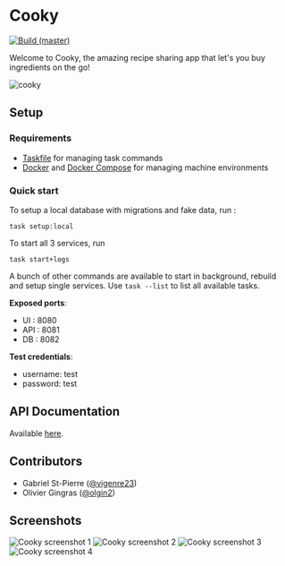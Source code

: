 # Cooky

[![Build (master)](https://github.com/vigenere23/Cooky/actions/workflows/build-master.yml/badge.svg)](https://github.com/vigenere23/Cooky/actions/workflows/build-master.yml)

Welcome to Cooky, the amazing recipe sharing app that let's you buy ingredients on the go!

![cooky](https://user-images.githubusercontent.com/32545895/78456681-1858a280-7673-11ea-9ddd-ba089f6616f3.png)

## Setup

### Requirements

- [Taskfile](https://taskfile.dev/#/) for managing task commands
- [Docker](https://docs.docker.com/) and [Docker Compose](https://docs.docker.com/compose/) for managing machine environments

### Quick start

To setup a local database with migrations and fake data, run :

```shell
task setup:local
```

To start all 3 services, run

```shell
task start+logs
```

A bunch of other commands are available to start in background, rebuild and setup single services. Use `task --list` to list all available tasks.

**Exposed ports**:

- UI : 8080
- API : 8081
- DB : 8082

**Test credentials**:

- username: test
- password: test

## API Documentation

Available [here](./app/doc/README.md).

## Contributors

- Gabriel St-Pierre ([@vigenre23](https://github.com/vigenere23))
- Olivier Gingras ([@olgin2](https://github.com/olgin2))

## Screenshots

![Cooky screenshot 1](https://user-images.githubusercontent.com/32545895/72568296-d2ffb280-3885-11ea-8338-9c9d1f03b47c.png)
![Cooky screenshot 2](https://user-images.githubusercontent.com/32545895/72568223-a055ba00-3885-11ea-84c2-daaf5780dd19.png)
![Cooky screenshot 3](https://user-images.githubusercontent.com/32545895/72568425-1f4af280-3886-11ea-9a93-9b5053651ffd.png)
![Cooky screenshot 4](https://user-images.githubusercontent.com/32545895/72568500-499cb000-3886-11ea-8934-d37a8fdbb822.png)
